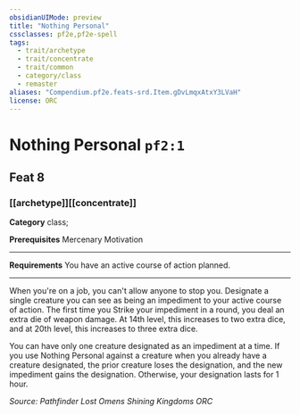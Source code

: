 ```yaml
---
obsidianUIMode: preview
title: "Nothing Personal"
cssclasses: pf2e,pf2e-spell
tags:
  - trait/archetype
  - trait/concentrate
  - trait/common
  - category/class
  - remaster
aliases: "Compendium.pf2e.feats-srd.Item.gDvLmqxAtxY3LVaH"
license: ORC
---
```

# Nothing Personal `pf2:1`
## Feat 8
### [[archetype]][[concentrate]]

**Category** class; 



**Prerequisites** Mercenary Motivation
* * *
**Requirements** You have an active course of action planned.

* * *

When you're on a job, you can't allow anyone to stop you. Designate a single creature you can see as being an impediment to your active course of action. The first time you Strike your impediment in a round, you deal an extra die of weapon damage. At 14th level, this increases to two extra dice, and at 20th level, this increases to three extra dice.

You can have only one creature designated as an impediment at a time. If you use Nothing Personal against a creature when you already have a creature designated, the prior creature loses the designation, and the new impediment gains the designation. Otherwise, your designation lasts for 1 hour.

*Source: Pathfinder Lost Omens Shining Kingdoms*
*ORC*